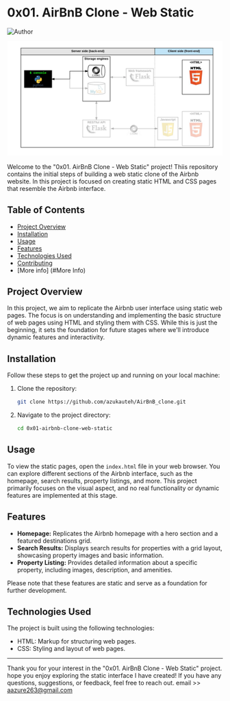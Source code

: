 
# 0x01. AirBnB Clone - Web Static                                               
 
 ![Author](https://img.shields.io/badge/Author-Azuka%20Uteh-blue.svg)


![Project Preview](image-1.png)



Welcome to the "0x01. AirBnB Clone - Web Static" project! Thiis repository contains the initial steps of building a web static clone of the Airbnb website. In this project is focused on creating static HTML and CSS pages that resemble the Airbnb interface.

## Table of Contents

- [Project Overview](#project-overview)
- [Installation](#installation)
- [Usage](#usage)
- [Features](#features)
- [Technologies Used](#technologies-used)
- [Contributing](#contributing)
- [More info] (#More Info)

## Project Overview

In this project, we aim to replicate the Airbnb user interface using static web pages. The focus is on understanding and implementing the basic structure of web pages using HTML and styling them with CSS. While this is just the beginning, it sets the foundation for future stages where we'll introduce dynamic features and interactivity.

## Installation

Follow these steps to get the project up and running on your local machine:

1. Clone the repository:
   ```bash
   git clone https://github.com/azukauteh/AirBnB_clone.git
   ```

2. Navigate to the project directory:
   ```bash
   cd 0x01-airbnb-clone-web-static
   ```

## Usage

To view the static pages, open the `index.html` file in your web browser. You can explore different sections of the Airbnb interface, such as the homepage, search results, property listings, and more. This project primarily focuses on the visual aspect, and no real functionality or dynamic features are implemented at this stage.

## Features

- **Homepage:** Replicates the Airbnb homepage with a hero section and a featured destinations grid.
- **Search Results:** Displays search results for properties with a grid layout, showcasing property images and basic information.
- **Property Listing:** Provides detailed information about a specific property, including images, description, and amenities.

Please note that these features are static and serve as a foundation for further development.

## Technologies Used

The project is built using the following technologies:

- HTML: Markup for structuring web pages.
- CSS: Styling and layout of web pages.

---

Thank you for your interest in the "0x01. AirBnB Clone - Web Static" project. hope you enjoy exploring the static interface I have created! If you have any questions, suggestions, or feedback, feel free to reach out. email >> aazure263@gmail.com
```
